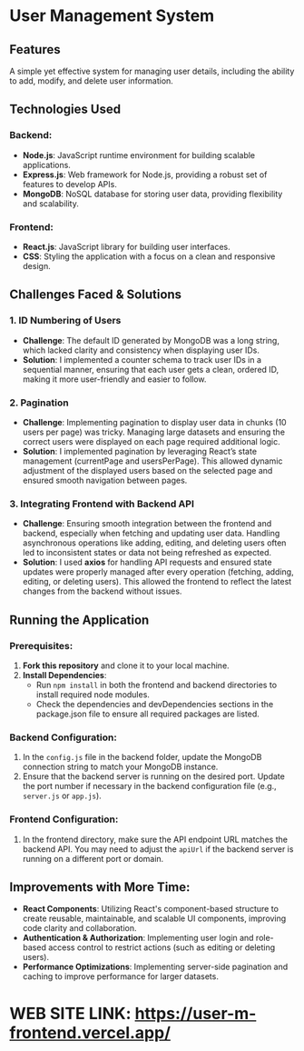 # User Management System

## Features
A simple yet effective system for managing user details, including the ability to add, modify, and delete user information.

## Technologies Used

### Backend:
- **Node.js**: JavaScript runtime environment for building scalable applications.
- **Express.js**: Web framework for Node.js, providing a robust set of features to develop APIs.
- **MongoDB**: NoSQL database for storing user data, providing flexibility and scalability.

### Frontend:
- **React.js**: JavaScript library for building user interfaces.
- **CSS**: Styling the application with a focus on a clean and responsive design.

## Challenges Faced & Solutions

### 1. **ID Numbering of Users**
   - **Challenge**: The default ID generated by MongoDB was a long string, which lacked clarity and consistency when displaying user IDs.
   - **Solution**: I implemented a counter schema to track user IDs in a sequential manner, ensuring that each user gets a clean, ordered ID, making it more user-friendly and easier to follow.

### 2. **Pagination**
   - **Challenge**: Implementing pagination to display user data in chunks (10 users per page) was tricky. Managing large datasets and ensuring the correct users were displayed on each page required additional logic.
   - **Solution**: I implemented pagination by leveraging React’s state management (currentPage and usersPerPage). This allowed dynamic adjustment of the displayed users based on the selected page and ensured smooth navigation between pages.

### 3. **Integrating Frontend with Backend API**
   - **Challenge**: Ensuring smooth integration between the frontend and backend, especially when fetching and updating user data. Handling asynchronous operations like adding, editing, and deleting users often led to inconsistent states or data not being refreshed as expected.
   - **Solution**: I used **axios** for handling API requests and ensured state updates were properly managed after every operation (fetching, adding, editing, or deleting users). This allowed the frontend to reflect the latest changes from the backend without issues.

## Running the Application

### Prerequisites:
1. **Fork this repository** and clone it to your local machine.
2. **Install Dependencies**:
   - Run `npm install` in both the frontend and backend directories to install required node modules.
   - Check the dependencies and devDependencies sections in the package.json file to ensure all required packages are listed.

### Backend Configuration:
1. In the `config.js` file in the backend folder, update the MongoDB connection string to match your MongoDB instance.
2. Ensure that the backend server is running on the desired port. Update the port number if necessary in the backend configuration file (e.g., `server.js` or `app.js`).

### Frontend Configuration:
1. In the frontend directory, make sure the API endpoint URL matches the backend API. You may need to adjust the `apiUrl` if the backend server is running on a different port or domain.


## Improvements with More Time:
- **React Components**: Utilizing React's component-based structure to create reusable, maintainable, and scalable UI components, improving code clarity and collaboration.
- **Authentication & Authorization**: Implementing user login and role-based access control to restrict actions (such as editing or deleting users).
- **Performance Optimizations**: Implementing server-side pagination and caching to improve performance for larger datasets.

# WEB SITE LINK: https://user-m-frontend.vercel.app/




